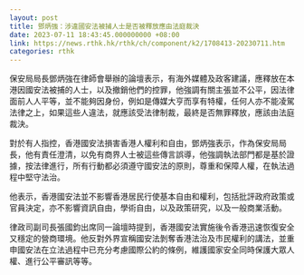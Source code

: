 ```yaml
---
layout: post
title: 鄧炳強：涉違國安法被捕人士是否被釋放應由法庭裁決
date: 2023-07-11 18:43:45.000000000 +08:00
link: https://news.rthk.hk/rthk/ch/component/k2/1708413-20230711.htm
categories: rthk
---
```


保安局局長鄧炳強在律師會舉辦的論壇表示，有海外媒體及政客建議，應釋放在本港因國安法被捕的人士，以及撤銷他們的控罪，他強調有關主張並不公平，因法律面前人人平等，並不能夠因身份，例如是傳媒大亨而享有特權，任何人亦不能凌駕法律之上，如果這些人違法，就應該受法律制裁，最終是否無罪釋放，應該由法庭裁決。

對於有人指控，香港國安法損害香港人權利和自由，鄧炳強表示，作為保安局局長，他有責任澄清，以免有商界人士被這些傳言誤導，他強調執法部門都是基於證據，按法律進行，所有行動都必須遵守國安法的原則，尊重和保障人權，在執法過程中堅守法治。

他表示，香港國安法並不影響香港居民行使基本自由和權利，包括批評政府政策或官員決定，亦不影響資訊自由，學術自由，以及政策研究，以及一般商業活動。

律政司副司長張國鈞出席同一論壇時提到，香港國安法實施後令香港迅速恢復安全又穩定的營商環境。他反對外界宣稱國安法剝奪香港法治及市民權利的講法，並重申國安法在立法過程中已充分考慮國際公約的條例，維護國家安全同時保護大眾人權、進行公平審訊等等。
